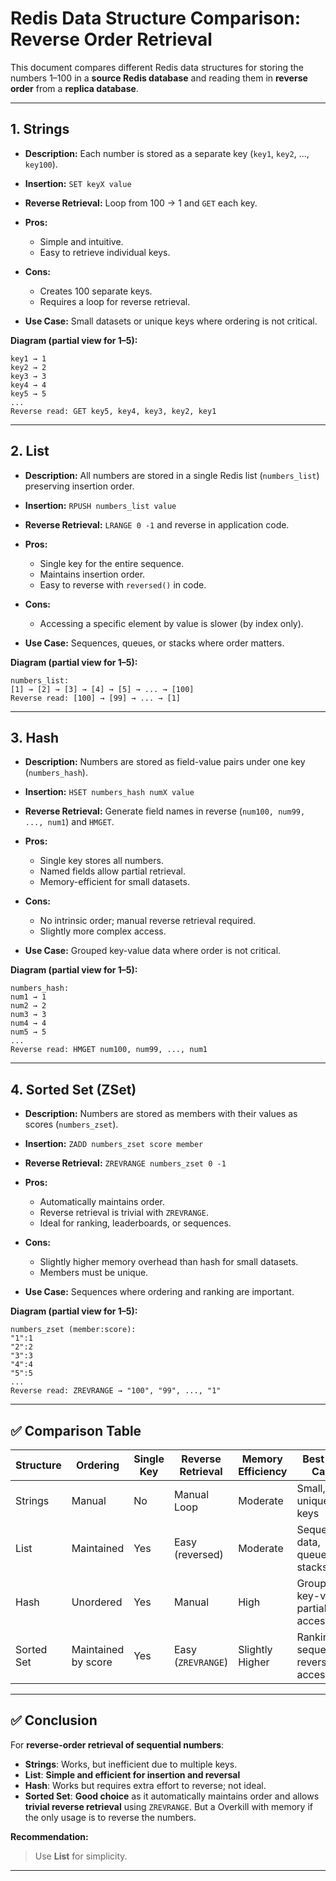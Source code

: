 # Redis Data Structure Comparison: Reverse Order Retrieval

This document compares different Redis data structures for storing the numbers 1–100 in a **source Redis database** and reading them in **reverse order** from a **replica database**.

---

## 1. Strings

* **Description:** Each number is stored as a separate key (`key1`, `key2`, ..., `key100`).
* **Insertion:** `SET keyX value`
* **Reverse Retrieval:** Loop from 100 → 1 and `GET` each key.
* **Pros:**

  * Simple and intuitive.
  * Easy to retrieve individual keys.
* **Cons:**

  * Creates 100 separate keys.
  * Requires a loop for reverse retrieval.
* **Use Case:** Small datasets or unique keys where ordering is not critical.

**Diagram (partial view for 1–5):**

```
key1 → 1
key2 → 2
key3 → 3
key4 → 4
key5 → 5
...
Reverse read: GET key5, key4, key3, key2, key1
```

---

## 2. List

* **Description:** All numbers are stored in a single Redis list (`numbers_list`) preserving insertion order.
* **Insertion:** `RPUSH numbers_list value`
* **Reverse Retrieval:** `LRANGE 0 -1` and reverse in application code.
* **Pros:**

  * Single key for the entire sequence.
  * Maintains insertion order.
  * Easy to reverse with `reversed()` in code.
* **Cons:**

  * Accessing a specific element by value is slower (by index only).
* **Use Case:** Sequences, queues, or stacks where order matters.

**Diagram (partial view for 1–5):**

```
numbers_list:
[1] → [2] → [3] → [4] → [5] → ... → [100]
Reverse read: [100] → [99] → ... → [1]
```

---

## 3. Hash

* **Description:** Numbers are stored as field-value pairs under one key (`numbers_hash`).
* **Insertion:** `HSET numbers_hash numX value`
* **Reverse Retrieval:** Generate field names in reverse (`num100, num99, ..., num1`) and `HMGET`.
* **Pros:**

  * Single key stores all numbers.
  * Named fields allow partial retrieval.
  * Memory-efficient for small datasets.
* **Cons:**

  * No intrinsic order; manual reverse retrieval required.
  * Slightly more complex access.
* **Use Case:** Grouped key-value data where order is not critical.

**Diagram (partial view for 1–5):**

```
numbers_hash:
num1 → 1
num2 → 2
num3 → 3
num4 → 4
num5 → 5
...
Reverse read: HMGET num100, num99, ..., num1
```

---

## 4. Sorted Set (ZSet)

* **Description:** Numbers are stored as members with their values as scores (`numbers_zset`).
* **Insertion:** `ZADD numbers_zset score member`
* **Reverse Retrieval:** `ZREVRANGE numbers_zset 0 -1`
* **Pros:**

  * Automatically maintains order.
  * Reverse retrieval is trivial with `ZREVRANGE`.
  * Ideal for ranking, leaderboards, or sequences.
* **Cons:**

  * Slightly higher memory overhead than hash for small datasets.
  * Members must be unique.
* **Use Case:** Sequences where ordering and ranking are important.

**Diagram (partial view for 1–5):**

```
numbers_zset (member:score):
"1":1
"2":2
"3":3
"4":4
"5":5
...
Reverse read: ZREVRANGE → "100", "99", ..., "1"
```

---

## ✅ Comparison Table

| Structure  | Ordering            | Single Key | Reverse Retrieval  | Memory Efficiency | Best Use Case                      |
| ---------- | ------------------- | ---------- | ------------------ | ----------------- | ---------------------------------- |
| Strings    | Manual              | No         | Manual Loop        | Moderate          | Small, unique keys                 |
| List       | Maintained          | Yes        | Easy (reversed)    | Moderate          | Sequential data, queues, stacks    |
| Hash       | Unordered           | Yes        | Manual             | High              | Grouped key-value, partial access  |
| Sorted Set | Maintained by score | Yes        | Easy (`ZREVRANGE`) | Slightly Higher   | Ranking, sequences, reverse access |

---

## ✅ Conclusion

For **reverse-order retrieval of sequential numbers**:

* **Strings**: Works, but inefficient due to multiple keys.
* **List**: **Simple and efficient for insertion and reversal**
* **Hash**: Works but requires extra effort to reverse; not ideal.
* **Sorted Set**: **Good choice** as it automatically maintains order and allows **trivial reverse retrieval** using `ZREVRANGE`. But a Overkill with memory if the only usage is to reverse the numbers.

**Recommendation:**

> Use **List** for simplicity.

---
